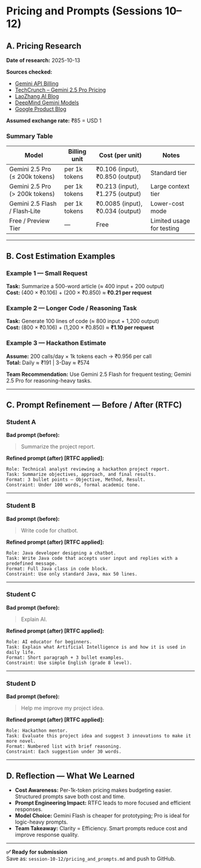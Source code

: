 # Pricing and Prompts (Sessions 10–12)

## A. Pricing Research
**Date of research:** 2025-10-13  

**Sources checked:**
- [Gemini API Billing](https://ai.google.dev/gemini-api/docs/billing)  
- [TechCrunch – Gemini 2.5 Pro Pricing](https://techcrunch.com/2025/04/04/gemini-2-5-pro-is-googles-most-expensive-ai-model-yet/)  
- [LaoZhang AI Blog](https://blog.laozhang.ai/ai-models-2/gemini-25-pro-api-pricing-cost-analysis-alternatives/)  
- [DeepMind Gemini Models](https://deepmind.google/models/gemini/pro/)  
- [Google Product Blog](https://blog.google/products/gemini/gemini-preview-model-billing-update/)  

**Assumed exchange rate:** ₹85 = USD 1  

### Summary Table

| Model | Billing unit | Cost (per unit) | Notes |
|--------|---------------|----------------|-------|
| Gemini 2.5 Pro (≤ 200k tokens) | per 1k tokens | ₹0.106 (input), ₹0.850 (output) | Standard tier |
| Gemini 2.5 Pro (> 200k tokens) | per 1k tokens | ₹0.213 (input), ₹1.275 (output) | Large context tier |
| Gemini 2.5 Flash / Flash‑Lite | per 1k tokens | ₹0.0085 (input), ₹0.034 (output) | Lower-cost mode |
| Free / Preview Tier | — | Free | Limited usage for testing |

---

## B. Cost Estimation Examples

### Example 1 — Small Request  
**Task:** Summarize a 500-word article (≈ 400 input + 200 output)  
**Cost:** (400 × ₹0.106) + (200 × ₹0.850) ≈ **₹0.21 per request**

### Example 2 — Longer Code / Reasoning Task  
**Task:** Generate 100 lines of code (≈ 800 input + 1,200 output)  
**Cost:** (800 × ₹0.106) + (1,200 × ₹0.850) ≈ **₹1.10 per request**

### Example 3 — Hackathon Estimate  
**Assume:** 200 calls/day × 1k tokens each → ₹0.956 per call  
**Total:** Daily ≈ ₹191 | 3-Day ≈ ₹574  

**Team Recommendation:** Use Gemini 2.5 Flash for frequent testing; Gemini 2.5 Pro for reasoning-heavy tasks.

---

## C. Prompt Refinement — Before / After (RTFC)

### Student A  
**Bad prompt (before):**
> Summarize the project report.

**Refined prompt (after) [RTFC applied]:**
```
Role: Technical analyst reviewing a hackathon project report.
Task: Summarize objectives, approach, and final results.
Format: 3 bullet points — Objective, Method, Result.
Constraint: Under 100 words, formal academic tone.
```

---

### Student B  
**Bad prompt (before):**
> Write code for chatbot.

**Refined prompt (after) [RTFC applied]:**
```
Role: Java developer designing a chatbot.
Task: Write Java code that accepts user input and replies with a predefined message.
Format: Full Java class in code block.
Constraint: Use only standard Java, max 50 lines.
```

---

### Student C  
**Bad prompt (before):**
> Explain AI.

**Refined prompt (after) [RTFC applied]:**
```
Role: AI educator for beginners.
Task: Explain what Artificial Intelligence is and how it is used in daily life.
Format: Short paragraph + 3 bullet examples.
Constraint: Use simple English (grade 8 level).
```

---

### Student D  
**Bad prompt (before):**
> Help me improve my project idea.

**Refined prompt (after) [RTFC applied]:**
```
Role: Hackathon mentor.
Task: Evaluate this project idea and suggest 3 innovations to make it more novel.
Format: Numbered list with brief reasoning.
Constraint: Each suggestion under 30 words.
```

---

## D. Reflection — What We Learned

- **Cost Awareness:** Per-1k-token pricing makes budgeting easier. Structured prompts save both cost and time.  
- **Prompt Engineering Impact:** RTFC leads to more focused and efficient responses.  
- **Model Choice:** Gemini Flash is cheaper for prototyping; Pro is ideal for logic-heavy prompts.  
- **Team Takeaway:** Clarity = Efficiency. Smart prompts reduce cost and improve response quality.

---
**✅ Ready for submission**  
Save as: `session-10-12/pricing_and_prompts.md` and push to GitHub.
